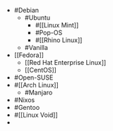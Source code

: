 - #Debian
	- #Ubuntu
		- #[[Linux Mint]]
		- #Pop-OS
		- #[[Rhino Linux]]
	- #Vanilla
- [[Fedora]]
	- [[Red Hat Enterprise Linux]]
	- [[CentOS]]
- #Open-SUSE
- #[[Arch Linux]]
	- #Manjaro
- #Nixos
- #Gentoo
- #[[Linux Void]]
-
